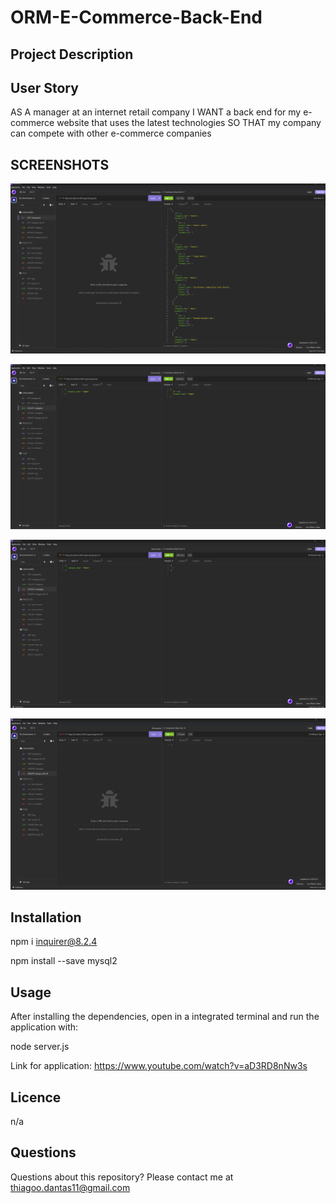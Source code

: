 # ORM-E-Commerce-Back-End

## Project Description



## User Story

AS A manager at an internet retail company
I WANT a back end for my e-commerce website that uses the latest technologies
SO THAT my company can compete with other e-commerce companies

## SCREENSHOTS

![Note Take](https://github.com/Dantas11/ORM-E-Commerce-Back-End/blob/main/assets/images/OMR-1.png)

![Note Take](https://github.com/Dantas11/ORM-E-Commerce-Back-End/blob/main/assets/images/ORM-2.png)

![Note Take](https://github.com/Dantas11/ORM-E-Commerce-Back-End/blob/main/assets/images/ORM-3.png
)

![Note Take](https://github.com/Dantas11/ORM-E-Commerce-Back-End/blob/main/assets/images/ORM-4.png)

## Installation

npm i inquirer@8.2.4

npm install --save mysql2

## Usage

After installing the dependencies, open in a integrated terminal and run the application with:

node server.js

Link for application: https://www.youtube.com/watch?v=aD3RD8nNw3s 

## Licence

n/a

## Questions

Questions about this repository? Please contact me at thiagoo.dantas11@gmail.com
